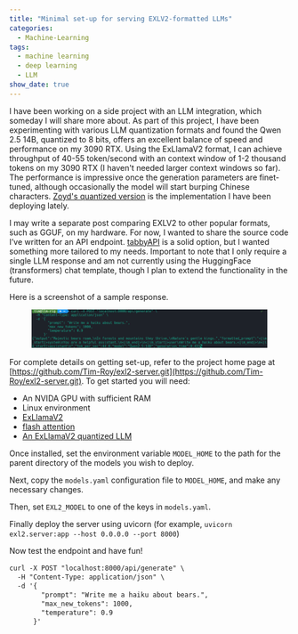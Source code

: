 ```yaml
---
title: "Minimal set-up for serving EXLV2-formatted LLMs"
categories:
  - Machine-Learning
tags:
  - machine learning
  - deep learning
  - LLM
show_date: true
---
```


I have been working on a side project with an LLM integration, which someday I will share more about. As part of this project, I have been experimenting with various LLM quantization formats and found the Qwen 2.5 14B, quantized to 8 bits, offers an excellent balance of speed and performance on my 3090 RTX. Using the ExLlamaV2 format, I can achieve throughput of 40-55 token/second with an context window of 1-2 thousand tokens on my 3090 RTX (I haven't needed larger context windows so far). The performance is impressive once the generation parameters are finet-tuned, although occasionally the model will start burping Chinese characters. [Zoyd's quantized version](https://huggingface.co/Zoyd/Qwen_Qwen2.5-14B-Instruct-8_0bpw_exl2) is the implementation I have been deploying lately.

I may write a separate post comparing EXLV2 to other popular formats, such as GGUF, on my hardware. For now, I wanted to share the source code I’ve written for an API endpoint. [tabbyAPI](https://github.com/theroyallab/tabbyAPI/) is a solid option, but I wanted something more tailored to my needs. Important to note that I only require a single LLM response and am not currently using the HuggingFace (transformers) chat template, though I plan to extend the functionality in the future.

Here is a screenshot of a sample response.

<figure class="align-center">
  <img src="/assets/images/exlv2_server.png" alt="exlv2 server screenshot">
</figure>

For complete details on getting set-up, refer to the project home page at [https://github.com/Tim-Roy/exl2-server.git](https://github.com/Tim-Roy/exl2-server.git). To get started you will need:

- An NVIDA GPU with sufficient RAM
- Linux environment
- [ExLlamaV2](https://github.com/turboderp/exllamav2)
- [flash attention](https://github.com/Dao-AILab/flash-attention)
- [An ExLlamaV2 quantized LLM](https://huggingface.co/models?search=exlv2)

Once installed, set the environment variable `MODEL_HOME` to the path for the parent directory of the models you wish to deploy.

Next, copy the `models.yaml` configuration file to `MODEL_HOME`, and make any necessary changes.

Then, set `EXL2_MODEL` to one of the keys in `models.yaml`.

Finally deploy the server using uvicorn (for example, `uvicorn exl2.server:app --host 0.0.0.0 --port 8000`)

Now test the endpoint and have fun!

```
curl -X POST "localhost:8000/api/generate" \
  -H "Content-Type: application/json" \
  -d '{
        "prompt": "Write me a haiku about bears.",
        "max_new_tokens": 1000,
        "temperature": 0.9
      }'

```